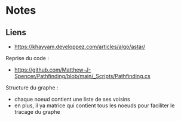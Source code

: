 ﻿# Notes


## Liens 
* https://khayyam.developpez.com/articles/algo/astar/

Reprise du code :
* https://github.com/Matthew-J-Spencer/Pathfinding/blob/main/_Scripts/Pathfinding.cs

Structure du graphe :
- chaque noeud contient une liste de ses voisins
- en plus, il ya matrice qui contient tous les noeuds pour faciliter le tracage du graphe
